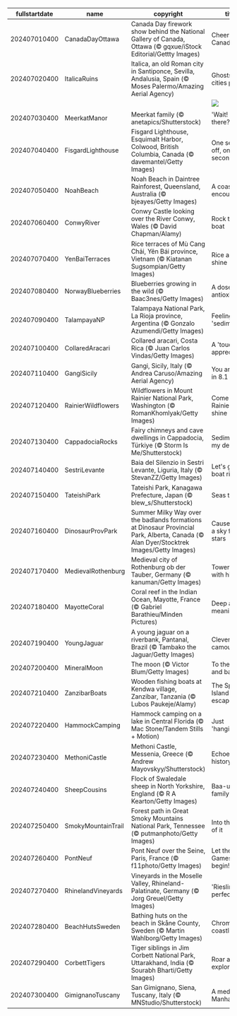 |fullstartdate|name|copyright|title|image|
|--|--|--|--|--|
202407010400|CanadaDayOttawa|Canada Day firework show behind the National Gallery of Canada, Ottawa (© gqxue/iStock Editorial/Gettty Images)|Cheers to Canada!|![](/en-CA/2024/07/202407010400CanadaDayOttawa.jpg)|
202407020400|ItalicaRuins|Italica, an old Roman city in Santiponce, Sevilla, Andalusia, Spain (© Moses Palermo/Amazing Aerial Agency)|Ghosts of cities past|![](/en-CA/2024/07/202407020400ItalicaRuins.jpg)|
||||![](/en-CA/2024/07/.jpg)|
202407030400|MeerkatManor|Meerkat family (© anetapics/Shutterstock)|'Wait! Who's there?'|![](/en-CA/2024/07/202407030400MeerkatManor.jpg)|
202407040400|FisgardLighthouse|Fisgard Lighthouse, Esquimalt Harbor, Colwood, British Columbia, Canada (© davemantel/Getty Images)|One second off, one second on|![](/en-CA/2024/07/202407040400FisgardLighthouse.jpg)|
202407050400|NoahBeach|Noah Beach in Daintree Rainforest, Queensland, Australia (© bjeayes/Getty Images)|A coastal encounter|![](/en-CA/2024/07/202407050400NoahBeach.jpg)|
202407060400|ConwyRiver|Conwy Castle looking over the River Conwy, Wales (© David Chapman/Alamy)|Rock the boat|![](/en-CA/2024/07/202407060400ConwyRiver.jpg)|
202407070400|YenBaiTerraces|Rice terraces of Mù Cang Chải, Yên Bái province, Vietnam (© Kiatanan Sugsompian/Getty Images)|Rice and shine|![](/en-CA/2024/07/202407070400YenBaiTerraces.jpg)|
202407080400|NorwayBlueberries|Blueberries growing in the wild (© Baac3nes/Getty Images)|A dose of antioxidants|![](/en-CA/2024/07/202407080400NorwayBlueberries.jpg)|
202407090400|TalampayaNP|Talampaya National Park, La Rioja province, Argentina (© Gonzalo Azumendi/Getty Images)|Feeling 'sedimental'?|![](/en-CA/2024/07/202407090400TalampayaNP.jpg)|
202407100400|CollaredAracari|Collared aracari, Costa Rica (© Juan Carlos Vindas/Getty Images)|A 'toucan' of appreciation|![](/en-CA/2024/07/202407100400CollaredAracari.jpg)|
202407110400|GangiSicily|Gangi, Sicily, Italy (© Andrea Caruso/Amazing Aerial Agency)|You are one in 8.1 billion|![](/en-CA/2024/07/202407110400GangiSicily.jpg)|
202407120400|RainierWildflowers|Wildflowers in Mount Rainier National Park, Washington (© RomanKhomlyak/Getty Images)|Come Rainier or shine|![](/en-CA/2024/07/202407120400RainierWildflowers.jpg)|
202407130400|CappadociaRocks|Fairy chimneys and cave dwellings in Cappadocia, Türkiye (© Storm Is Me/Shutterstock)|Sedimentary, my dear|![](/en-CA/2024/07/202407130400CappadociaRocks.jpg)|
202407140400|SestriLevante|Baia del Silenzio in Sestri Levante, Liguria, Italy (© StevanZZ/Getty Images)|Let's go for a boat ride!|![](/en-CA/2024/07/202407140400SestriLevante.jpg)|
202407150400|TateishiPark|Tateishi Park, Kanagawa Prefecture, Japan (© blew_s/Shutterstock)|Seas the day|![](/en-CA/2024/07/202407150400TateishiPark.jpg)|
202407160400|DinosaurProvPark|Summer Milky Way over the badlands formations at Dinosaur Provincial Park, Alberta, Canada (© Alan Dyer/Stocktrek Images/Getty Images)|Cause you're a sky full of stars|![](/en-CA/2024/07/202407160400DinosaurProvPark.jpg)|
202407170400|MedievalRothenburg|Medieval city of Rothenburg ob der Tauber, Germany (© kanuman/Getty Images)|Towering with history|![](/en-CA/2024/07/202407170400MedievalRothenburg.jpg)|
202407180400|MayotteCoral|Coral reef in the Indian Ocean, Mayotte, France (© Gabriel Barathieu/Minden Pictures)|Deep and meaningful|![](/en-CA/2024/07/202407180400MayotteCoral.jpg)|
202407190400|YoungJaguar|A young jaguar on a riverbank, Pantanal, Brazil (© Tambako the Jaguar/Getty Images)|Clever camouflage|![](/en-CA/2024/07/202407190400YoungJaguar.jpg)|
202407200400|MineralMoon|The moon (© Victor Blum/Getty Images)|To the moon and back|![](/en-CA/2024/07/202407200400MineralMoon.jpg)|
202407210400|ZanzibarBoats|Wooden fishing boats at Kendwa village, Zanzibar, Tanzania (© Lubos Paukeje/Alamy)|The Spice Island escape|![](/en-CA/2024/07/202407210400ZanzibarBoats.jpg)|
202407220400|HammockCamping|Hammock camping on a lake in Central Florida (© Mac Stone/Tandem Stills + Motion)|Just 'hanging' out|![](/en-CA/2024/07/202407220400HammockCamping.jpg)|
202407230400|MethoniCastle|Methoni Castle, Messenia, Greece (© Andrew Mayovskyy/Shutterstock)|Echoes of history|![](/en-CA/2024/07/202407230400MethoniCastle.jpg)|
202407240400|SheepCousins|Flock of Swaledale sheep in North Yorkshire, England (© R A Kearton/Getty Images)|Baa-utiful family|![](/en-CA/2024/07/202407240400SheepCousins.jpg)|
202407250400|SmokyMountainTrail|Forest path in Great Smoky Mountains National Park, Tennessee (© putmanphoto/Getty Images)|Into the thick of it|![](/en-CA/2024/07/202407250400SmokyMountainTrail.jpg)|
202407260400|PontNeuf|Pont Neuf over the Seine, Paris, France (© f11photo/Getty Images)|Let the Games begin!|![](/en-CA/2024/07/202407260400PontNeuf.jpg)|
202407270400|RhinelandVineyards|Vineyards in the Moselle Valley, Rhineland-Palatinate, Germany (© Jorg Greuel/Getty Images)|'Riesling' to perfection|![](/en-CA/2024/07/202407270400RhinelandVineyards.jpg)|
202407280400|BeachHutsSweden|Bathing huts on the beach in Skåne County, Sweden (© Martin Wahlborg/Getty Images)|Chromatic coastline|![](/en-CA/2024/07/202407280400BeachHutsSweden.jpg)|
202407290400|CorbettTigers|Tiger siblings in Jim Corbett National Park, Uttarakhand, India (© Sourabh Bharti/Getty Images)|Roar and explore|![](/en-CA/2024/07/202407290400CorbettTigers.jpg)|
202407300400|GimignanoTuscany|San Gimignano, Siena, Tuscany, Italy (© MNStudio/Shutterstock)|A medieval Manhattan|![](/en-CA/2024/07/202407300400GimignanoTuscany.jpg)|
